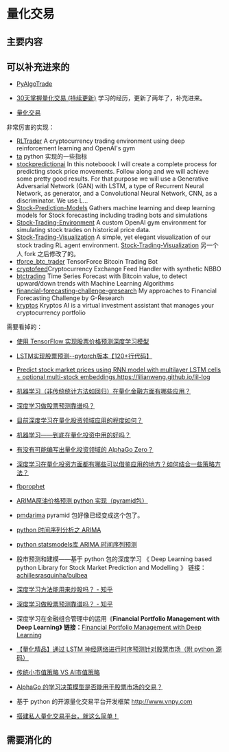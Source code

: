 
# 量化交易


## 主要内容



## 可以补充进来的

- [PyAlgoTrade](https://www.lizenghai.com/doc/PyAlgoTradeDocCN/index.html)


- [30天掌握量化交易 (持续更新)](https://github.com/Rockyzsu/stock) 学习的经历，更新了两年了，补充进来。

- [量化交易](http://wiki.greenwicher.com/2018/01/05/zhihu-live-101-quant-trading-1/)

非常厉害的实现：

- [RLTrader](https://github.com/notadamking/RLTrader)  A cryptocurrency trading environment using deep reinforcement learning and OpenAI's gym
- [ta](https://github.com/bukosabino/ta) python 实现的一些指标
- [stockpredictionai](https://github.com/borisbanushev/stockpredictionai) In this noteboook I will create a complete process for predicting stock price movements. Follow along and we will achieve some pretty good results. For that purpose we will use a Generative Adversarial Network (GAN) with LSTM, a type of Recurrent Neural Network, as generator, and a Convolutional Neural Network, CNN, as a discriminator. We use L…
- [Stock-Prediction-Models](https://github.com/huseinzol05/Stock-Prediction-Models) Gathers machine learning and deep learning models for Stock forecasting including trading bots and simulations
- [Stock-Trading-Environment](https://github.com/notadamking/Stock-Trading-Environment) A custom OpenAI gym environment for simulating stock trades on historical price data.
- [Stock-Trading-Visualization](https://github.com/notadamking/Stock-Trading-Visualization) A simple, yet elegant visualization of our stock trading RL agent environment.  [Stock-Trading-Visualization](https://github.com/Draichi/Stock-Trading-Visualization) 另一个人 fork 之后修改了的。
- [tforce_btc_trader](https://github.com/lefnire/tforce_btc_trader) TensorForce Bitcoin Trading Bot
- [cryptofeed](https://github.com/bmoscon/cryptofeed)Cryptocurrency Exchange Feed Handler with synthetic NBBO
- [btctrading](https://github.com/bukosabino/btctrading) Time Series Forecast with Bitcoin value, to detect upward/down trends with Machine Learning Algorithms
- [financial-forecasting-challenge-gresearch](https://github.com/bukosabino/financial-forecasting-challenge-gresearch) My approaches to Financial Forecasting Challenge by G-Research
- [kryptos](https://github.com/produvia/kryptos) Kryptos AI is a virtual investment assistant that manages your cryptocurrency portfolio



需要看掉的：

- [使用 TensorFlow 实现股票价格预测深度学习模型](https://cloud.tencent.com/developer/article/1042820)
- [LSTM实现股票预测--pytorch版本【120+行代码】](https://blog.csdn.net/a19990412/article/details/85139058)
- [Predict stock market prices using RNN model with multilayer LSTM cells + optional multi-stock embeddings.](https://github.com/lilianweng/stock-rnn)https://lilianweng.github.io/lil-log


- [机器学习（非传统统计方法如回归）在量化金融方面有哪些应用？](https://www.zhihu.com/question/27420308/answer/95843549)


- [深度学习做股票预测靠谱吗？](https://www.zhihu.com/question/54542998)
- [目前深度学习在量化投资领域应用的程度如何？](https://www.zhihu.com/question/41416465)
- [机器学习——到底在量化投资中用的好吗？](https://www.zhihu.com/question/64347446)
- [有没有可能编写出量化投资领域的 AlphaGo Zero？](https://www.zhihu.com/question/66913061)
- [深度学习在量化投资方面都有哪些可以借鉴应用的地方？如何结合一些策略方法？](https://www.zhihu.com/question/37206923)


- [fbprophet](https://facebook.github.io/prophet/docs/installation.html)

- [ARIMA原油价格预测 python 实现（pyramid包）](https://zhuanlan.zhihu.com/p/39533849)
- [pmdarima](https://github.com/tgsmith61591/pmdarima) pyramid 包好像已经变成这个包了。
- [python 时间序列分析之 ARIMA](https://blog.csdn.net/u010414589/article/details/49622625)
- [python statsmodels库 ARIMA 时间序列预测](https://blog.csdn.net/sebastien23/article/details/80871069)


- 股市预测和建模——基于 python 包的深度学习  《 Deep Learning based python Library for Stock Market Prediction and Modelling 》
链接：[achillesrasquinha/bulbea](https://link.zhihu.com/?target=https%3A//github.com/achillesrasquinha/bulbea%3F1024gh)
- [深度学习方法能用来炒股吗？ - 知乎](https://www.zhihu.com/question/29802799/answer/120096254?1024gh)
- [深度学习做股票预测靠谱吗？ - 知乎](https://www.zhihu.com/question/54542998?1024gh)
- 深度学习在金融组合管理中的运用《**Financial Portfolio Management with Deep Learning》** **链接：**[Financial Portfolio Management with Deep Learning](https://link.zhihu.com/?target=https%3A//theinformationageblog.wordpress.com/2016/12/21/financial-portfolio-management-with-deep-learning/%3F1024gh)
- [【量化精品】通过 LSTM 神经网络进行时序预测针对股票市场（附 python 源码）](https://link.zhihu.com/?target=http%3A//mp.weixin.qq.com/s%3F__biz%3DMzAxNTc0Mjg0Mg%3D%3D%26mid%3D2653284793%26idx%3D1%26sn%3D76c954a5a8006c815565d8669411f983%26chksm%3D802e2bacb759a2ba4dd2ad122fe7cd99ab85ed29900b212189ab0af36749123c9e39b422363b%26mpshare%3D1%26scene%3D1%26srcid%3D0322LhY8MOAKFVOOwNk8l99N%23rd)
- [传统小市值策略 VS AI市值策略](https://link.zhihu.com/?target=https%3A//community.bigquant.com/t/%25E4%25BC%25A0%25E7%25BB%259F%25E5%25B0%258F%25E5%25B8%2582%25E5%2580%25BC%25E7%25AD%2596%25E7%2595%25A5-VS-AI%25E5%25B8%2582%25E5%2580%25BC%25E7%25AD%2596%25E7%2595%25A5/119%3F1024gh)



- [AlphaGo 的学习决策模型是否能用于股票市场的交易？](https://www.zhihu.com/question/41229493)

- 基于 python 的开源量化交易平台开发框架 http://www.vnpy.com
- [搭建私人量化交易平台，就这么简单！](https://www.jianshu.com/p/bf6c4a9818c1)
## 需要消化的
